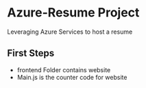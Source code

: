 # Azure-Resume Project
Leveraging Azure Services to host a resume


## First Steps

- frontend Folder contains website
- Main.js is the counter code for website
